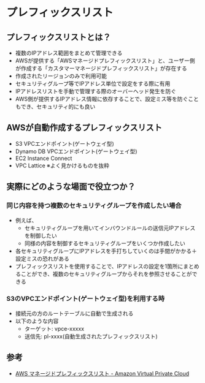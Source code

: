 # プレフィックスリスト

## プレフィックスリストとは？

- 複数のIPアドレス範囲をまとめて管理できる
- AWSが提供する「AWSマネージドプレフィックスリスト」と、ユーザー側が作成する「カスタマーマネージドプレフィックスリスト」が存在する
- 作成されたリージョンのみで利用可能
- セキュリティグループ等でIPアドレス単位で設定をする際に有用
- IPアドレスリストを手動で管理する際のオーバーヘッド発生を防ぐ
- AWS側が提供するIPアドレス情報に依存することで、設定ミス等を防ぐこともでき、セキュリティ的にも良い

## AWSが自動作成するプレフィックスリスト

- S3 VPCエンドポイント(ゲートウェイ型)
- Dynamo DB VPCエンドポイント(ゲートウェイ型)
- EC2 Instance Connect
- VPC Lattice
  ※よく見かけるものを抜粋

## 実際にどのような場面で役立つか？

### 同じ内容を持つ複数のセキュリティグループを作成したい場合

- 例えば、
  - セキュリティグループを用いてインバウンドルールの送信元IPアドレスを制御したい
  - 同様の内容を制御するセキュリティグループをいくつか作成したい
- 各セキュリティグループにIPアドレスを手打ちしていくのは手間がかかる＋設定ミスの恐れがある
- プレフィックスリストを使用することで、IPアドレスの設定を1箇所にまとめることができ、複数のセキュリティグループからそれを参照させることができる

### S3のVPCエンドポイント(ゲートウェイ型)を利用する時

- 接続元の方のルートテーブルに自動で生成される
- 以下のような内容
  - ターゲット: vpce-xxxxx
  - 送信先: pl-xxxx(自動生成されたプレフィックスリスト)

## 参考

- [AWS マネージドプレフィックスリスト - Amazon Virtual Private Cloud](https://docs.aws.amazon.com/ja_jp/vpc/latest/userguide/working-with-aws-managed-prefix-lists.html)
